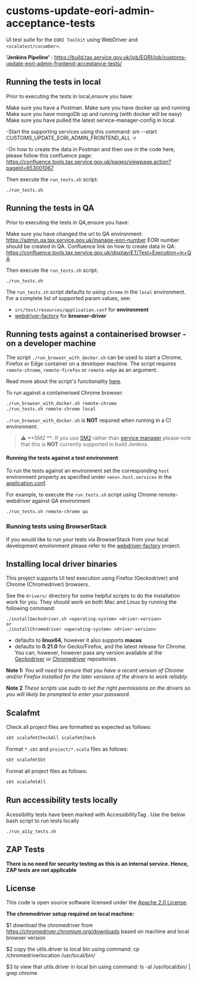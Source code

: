 

# customs-update-eori-admin-acceptance-tests
UI test suite for the `EORI Toolkit` using WebDriver and `<scalatest/cucumber>`.  

**'Jenkins Pipeline'** : 
 https://build.tax.service.gov.uk/job/EORI/job/customs-update-eori-admin-frontend-acceptance-tests/

## Running the tests in local

Prior to executing the tests in local,ensure you have:

Make sure you have a Postman.
Make sure you have docker up and running
Make sure you have mongoDb up and running (with docker will be easy)
Make sure you have pulled the latest service-manager-config in local.

-Start the supporting services using this command:
  sm --start CUSTOMS_UPDATE_EORI_ADMIN_FRONTEND_ALL -r

-On how to create the data in Postman and then use in the code here, please follow this confluence page:
  https://confluence.tools.tax.service.gov.uk/pages/viewpage.action?pageId=653001067

Then execute the `run_tests.sh` script:

    ./run_tests.sh 

## Running the tests in QA

Prior to executing the tests in QA,ensure you have:

Make sure you have changed the url to QA environment: https://admin.qa.tax.service.gov.uk/manage-eori-number
EORI number should be created in QA. Confluence link on how to create data in QA:
  https://confluence.tools.tax.service.gov.uk/display/ET/Test+Execution+in+QA

Then execute the `run_tests.sh` script:

    ./run_tests.sh 




The `run_tests.sh` script defaults to using `chrome` in the `local` environment.  For a complete list of supported param values, see:
 - `src/test/resources/application.conf` for **environment** 
 - [webdriver-factory](https://github.com/hmrc/webdriver-factory#2-instantiating-a-browser-with-default-options) for **browser-driver**

## Running tests against a containerised browser - on a developer machine

The script `./run_browser_with_docker.sh` can be used to start a Chrome, Firefox or Edge container on a developer machine. 
The script requires `remote-chrome`, `remote-firefox` or `remote-edge` as an argument.

Read more about the script's functionality [here](run_browser_with_docker.sh).

To run against a containerised Chrome browser:

```bash
./run_browser_with_docker.sh remote-chrome 
./run_tests.sh remote-chrome local
```

`./run_browser_with_docker.sh` is **NOT** required when running in a CI environment. 

> :warning: **SM2 **: If you use [SM2](https://github.com/hmrc/sm2) rather than [service manager](https://github.com/hmrc/service-manager) please note that this is **NOT** currently supported in build Jenkins.

#### Running the tests against a test environment

To run the tests against an environment set the corresponding `host` environment property as specified under
 `<env>.host.services` in the [application.conf](/src/test/resources/application.conf). 

For example, to execute the `run_tests.sh` script using Chrome remote-webdriver against QA environment 

    ./run_tests.sh remote-chrome qa


### Running tests using BrowserStack
If you would like to run your tests via BrowserStack from your local development environment please refer to the [webdriver-factory](https://github.com/hmrc/webdriver-factory/blob/main/README.md/#user-content-running-tests-using-browser-stack) project.

## Installing local driver binaries

This project supports UI test execution using Firefox (Geckodriver) and Chrome (Chromedriver) browsers. 

See the `drivers/` directory for some helpful scripts to do the installation work for you.  They should work on both Mac and Linux by running the following command:

    ./installGeckodriver.sh <operating-system> <driver-version>
    or
    ./installChromedriver <operating-system> <driver-version>

- *<operating-system>* defaults to **linux64**, however it also supports **macos**
- *<driver-version>* defaults to **0.21.0** for Gecko/Firefox, and the latest release for Chrome.  You can, however, however pass any version available at the [Geckodriver](https://github.com/mozilla/geckodriver/tags) or [Chromedriver](http://chromedriver.storage.googleapis.com/) repositories.

**Note 1:** *You will need to ensure that you have a recent version of Chrome and/or Firefox installed for the later versions of the drivers to work reliably.*

**Note 2** *These scripts use sudo to set the right permissions on the drivers so you will likely be prompted to enter your password.*

## Scalafmt

Check all project files are formatted as expected as follows:

```bash
sbt scalafmtCheckAll scalafmtCheck
```

Format `*.sbt` and `project/*.scala` files as follows:

```bash
sbt scalafmtSbt
```

Format all project files as follows:

```bash
sbt scalafmtAll
```
## Run accessibility tests locally
Acessibility tests have been marked with AccessibilityTag . Use the below bash script to run tests locally

    ./run_a11y_tests.sh

## ZAP Tests

**There is no need for security testing as this is an internal service. Hence, ZAP tests are not applicable**

## License

This code is open source software licensed under the [Apache 2.0 License]("http://www.apache.org/licenses/LICENSE-2.0.html").


**The chromedriver setup required on local machine:**

$1 download the chromedriver from https://chromedriver.chromium.org/downloads based on machine and local browser version


$2 copy the utils.driver to local bin using command: cp /chromedriverlocation /usr/local/bin/


$3 to view that utils.driver in local bin using command: ls -al /usr/local/bin/ | grep chrome

